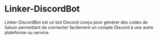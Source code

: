 # Linker-DiscordBot
Linker-DiscordBot est un bot Discord conçu pour générer des codes de liaison permettant de connecter facilement un compte Discord à une autre plateforme ou service.
